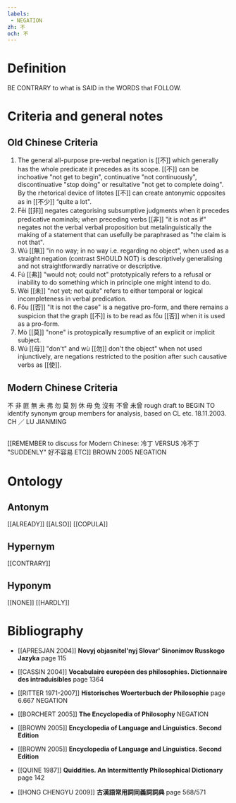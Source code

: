 ```yaml
---
labels: 
 - NEGATION
zh: 不
och: 不
---
```


# Definition
BE CONTRARY to what is SAID in the WORDS that FOLLOW.
# Criteria and general notes
## Old Chinese Criteria
1. The general all-purpose pre-verbal negation is [[不]] which generally has the whole predicate it precedes as its scope. [[不]] can be inchoative "not get to begin", continuative "not continuously", discontinuative "stop doing" or resultative "not get to complete doing". By the rhetorical device of litotes [[不]] can create antonymic opposites as in [[不少]] “quite a lot". 
2. Fēi [[非]] negates categorising subsumptive judgments when it precedes predicative nominals; when preceding verbs [[非]] "it is not as if" negates not the verbal verbal proposition but metalinguistically the making of a statement that can usefully be paraphrased as  "the claim is not that".
3. Wú [[無]] "in no way; in no way i.e. regarding no object", when used as a straight negation (contrast SHOULD NOT) is descriptively generalising and not straightforwardly narrative or descriptive.
4. Fú [[弗]] "would not; could not" prototypically refers to a refusal or inability to do something which in principle one might intend to do.
5. Wèi [[未]] "not yet; not quite" refers to either temporal or logical incompleteness in verbal predication.
6. Fǒu [[否]] "It is not the case" is a negative pro-form, and there remains a suspicion that the graph [[不]] is to be read as fǒu [[否]] when it is used as a pro-form.
7. Mò [[莫]] "none" is protoypically resumptive of an explicit or implicit subject.
8. Wú [[毋]] "don't" and wù [[勿]] don't the object" when not used injunctively, are negations restricted to the position after such causative verbs as [[使]].
## Modern Chinese Criteria
不
非
匪
無
未
弗
勿
莫
別
休
毋
免
沒有
不曾
未曾
rough draft to BEGIN TO identify synonym group members for analysis, based on CL etc. 18.11.2003. CH ／
LU JIANMING
## 
[[REMEMBER to discuss for Modern Chinese: 冷丁 VERSUS 冷不丁 "SUDDENLY" 好不容易 ETC]]
BROWN 2005 NEGATION
# Ontology

## Antonym
[[ALREADY]]
[[ALSO]]
[[COPULA]]
## Hypernym
[[CONTRARY]]
## Hyponym
[[NONE]]
[[HARDLY]]
# Bibliography
- [[APRESJAN 2004]]
**Novyj objasnitel'nyj Slovar' Sinonimov Russkogo Jazyka** page 115

- [[CASSIN 2004]]
**Vocabulaire européen des philosophies. Dictionnaire des intraduisibles** page 1364

- [[RITTER 1971-2007]]
**Historisches Woerterbuch der Philosophie** page 6.667
NEGATION
- [[BORCHERT 2005]]
**The Encyclopedia of Philosophy** 
NEGATION
- [[BROWN 2005]]
**Encyclopedia of Language and Linguistics. Second Edition** 

- [[BROWN 2005]]
**Encyclopedia of Language and Linguistics. Second Edition** 

- [[QUINE 1987]]
**Quiddities. An Intermittently Philosophical Dictionary** page 142

- [[HONG CHENGYU 2009]]
**古漢語常用詞同義詞詞典** page 568/571
